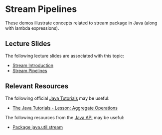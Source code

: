 Stream Pipelines
=================================================

These demos illustrate concepts related to stream package in Java (along with lambda expressions).

## Lecture Slides ##

The following lecture slides are associated with this topic:

- [Stream Introduction](https://drive.google.com/open?id=1HQlACG3kzarpDsQ8Gzq8XVB8cSnp2_kO)
- [Stream Pipelines](https://drive.google.com/open?id=1A4f-lNTZkFUhgJ3EaoI0SDPrAIkpK4gP)

## Relevant Resources ##

The following official [Java Tutorials](http://docs.oracle.com/javase/tutorial/index.html) may be useful:

- [The Java Tutorials - Lesson: Aggregate Operations](https://docs.oracle.com/javase/tutorial/collections/streams/index.html)

The following resources from the [Java API](https://docs.oracle.com/en/java/javase/12/docs/api/index.html) may be useful:

- [Package java.util.stream](https://docs.oracle.com/en/java/javase/12/docs/api/java.base/java/util/stream/package-summary.html)

